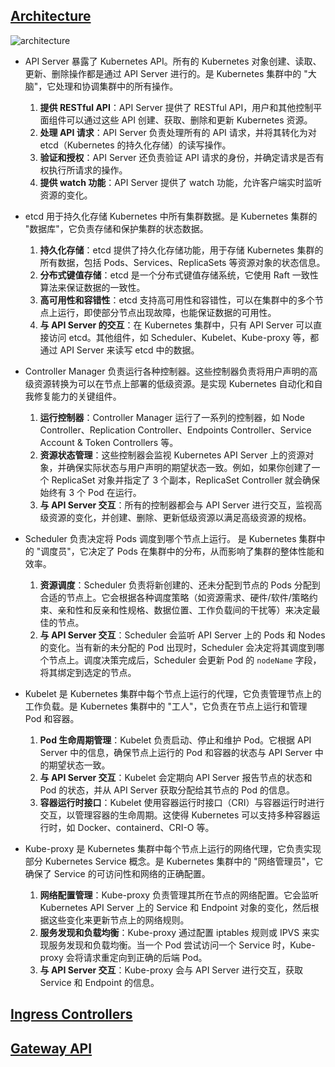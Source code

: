 ## [Architecture](https://kubernetes.io/docs/concepts/architecture/)

![architecture](https://kubernetes.io/images/docs/kubernetes-cluster-architecture.svg)

- API Server 暴露了 Kubernetes API。所有的 Kubernetes 对象创建、读取、更新、删除操作都是通过 API Server 进行的。是 Kubernetes 集群中的 "大脑"，它处理和协调集群中的所有操作。

  1. **提供 RESTful API**：API Server 提供了 RESTful API，用户和其他控制平面组件可以通过这些 API 创建、获取、删除和更新 Kubernetes 资源。
  2. **处理 API 请求**：API Server 负责处理所有的 API 请求，并将其转化为对 etcd（Kubernetes 的持久化存储）的读写操作。
  3. **验证和授权**：API Server 还负责验证 API 请求的身份，并确定请求是否有权执行所请求的操作。
  4. **提供 watch 功能**：API Server 提供了 watch 功能，允许客户端实时监听资源的变化。

- etcd 用于持久化存储 Kubernetes 中所有集群数据。是 Kubernetes 集群的 "数据库"，它负责存储和保护集群的状态数据。

  1. **持久化存储**：etcd 提供了持久化存储功能，用于存储 Kubernetes 集群的所有数据，包括 Pods、Services、ReplicaSets 等资源对象的状态信息。
  2. **分布式键值存储**：etcd 是一个分布式键值存储系统，它使用 Raft 一致性算法来保证数据的一致性。
  3. **高可用性和容错性**：etcd 支持高可用性和容错性，可以在集群中的多个节点上运行，即使部分节点出现故障，也能保证数据的可用性。
  4. **与 API Server 的交互**：在 Kubernetes 集群中，只有 API Server 可以直接访问 etcd。其他组件，如 Scheduler、Kubelet、Kube-proxy 等，都通过 API Server 来读写 etcd 中的数据。

- Controller Manager 负责运行各种控制器。这些控制器负责将用户声明的高级资源转换为可以在节点上部署的低级资源。是实现 Kubernetes 自动化和自我修复能力的关键组件。

  1. **运行控制器**：Controller Manager 运行了一系列的控制器，如 Node Controller、Replication Controller、Endpoints Controller、Service Account & Token Controllers 等。
  2. **资源状态管理**：这些控制器会监视 Kubernetes API Server 上的资源对象，并确保实际状态与用户声明的期望状态一致。例如，如果你创建了一个 ReplicaSet 对象并指定了 3 个副本，ReplicaSet Controller 就会确保始终有 3 个 Pod 在运行。
  3. **与 API Server 交互**：所有的控制器都会与 API Server 进行交互，监视高级资源的变化，并创建、删除、更新低级资源以满足高级资源的规格。

- Scheduler 负责决定将 Pods 调度到哪个节点上运行。 是 Kubernetes 集群中的 "调度员"，它决定了 Pods 在集群中的分布，从而影响了集群的整体性能和效率。

  1. **资源调度**：Scheduler 负责将新创建的、还未分配到节点的 Pods 分配到合适的节点上。它会根据各种调度策略（如资源需求、硬件/软件/策略约束、亲和性和反亲和性规格、数据位置、工作负载间的干扰等）来决定最佳的节点。
  2. **与 API Server 交互**：Scheduler 会监听 API Server 上的 Pods 和 Nodes 的变化。当有新的未分配的 Pod 出现时，Scheduler 会决定将其调度到哪个节点上。调度决策完成后，Scheduler 会更新 Pod 的 `nodeName` 字段，将其绑定到选定的节点。

- Kubelet 是 Kubernetes 集群中每个节点上运行的代理，它负责管理节点上的工作负载。是 Kubernetes 集群中的 "工人"，它负责在节点上运行和管理 Pod 和容器。

  1. **Pod 生命周期管理**：Kubelet 负责启动、停止和维护 Pod。它根据 API Server 中的信息，确保节点上运行的 Pod 和容器的状态与 API Server 中的期望状态一致。
  2. **与 API Server 交互**：Kubelet 会定期向 API Server 报告节点的状态和 Pod 的状态，并从 API Server 获取分配给其节点的 Pod 的信息。
  3. **容器运行时接口**：Kubelet 使用容器运行时接口（CRI）与容器运行时进行交互，以管理容器的生命周期。这使得 Kubernetes 可以支持多种容器运行时，如 Docker、containerd、CRI-O 等。

- Kube-proxy 是 Kubernetes 集群中每个节点上运行的网络代理，它负责实现部分 Kubernetes Service 概念。是 Kubernetes 集群中的 "网络管理员"，它确保了 Service 的可访问性和网络的正确配置。

  1. **网络配置管理**：Kube-proxy 负责管理其所在节点的网络配置。它会监听 Kubernetes API Server 上的 Service 和 Endpoint 对象的变化，然后根据这些变化来更新节点上的网络规则。
  2. **服务发现和负载均衡**：Kube-proxy 通过配置 iptables 规则或 IPVS 来实现服务发现和负载均衡。当一个 Pod 尝试访问一个 Service 时，Kube-proxy 会将请求重定向到正确的后端 Pod。
  3. **与 API Server 交互**：Kube-proxy 会与 API Server 进行交互，获取 Service 和 Endpoint 的信息。

## [Ingress Controllers](https://kubernetes.io/docs/concepts/services-networking/ingress-controllers/)

## [Gateway API](https://kubernetes.io/docs/concepts/services-networking/gateway/)
